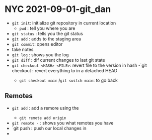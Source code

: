 # NYC 2021-09-01-git_dan

- `git init`: initialize git repository in current location
   - `pwd` : tell you where you are
- `git status` : tells you the git status
- `git add` <FILE> : adds <FILE> to the staging area
- `git commit`: opens editor
-  take notes
- `git log` : shows you the log
- `git diff` : dif current changes to last git state
- `git checkout <HASH> <FILE>`: revert file to the version in hash
 -`git checkout <HASH> : revert everything to <HASH> in a detached HEAD
    - `git checkout main` /`git switch main`: to go back 

## Remotes

- `git add` <NAME> <URL>  : add a remore <NAMe> using the <URL>
   - `git remote add origin`
- `git remote -` : shows you what remotes you have
- `git push <REMOTE> <BRANCH> : push our local changes in <BRANCH>
-
